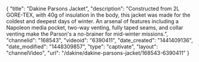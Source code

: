 {
    "title": "Dakine Parsons Jacket",
    "description": "Constructed from 2L GORE-TEX, with 40g of insulation in the body, this jacket was made for the coldest and deepest days of winter. An arsenal of features including a Napoleon media pocket, two-way venting, fully taped seams, and collar venting make the Parson's a no-brainer for mid-winter missions.",
    "channelid": "168543",
    "videoid": "6390411",
    "date_created": "1441409136",
    "date_modified": "1448309857",
    "type": "captivate",
    "layout": "channelVideo",
    "url": "\/dakine\/dakine-parsons-jacket\/168543-6390411"
}
